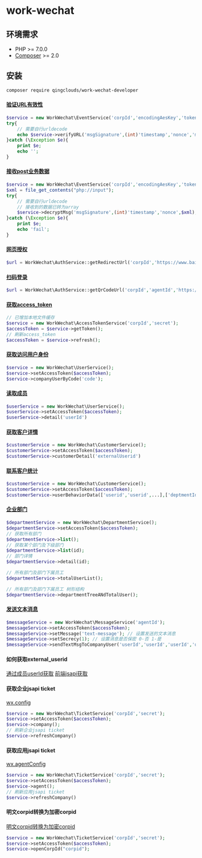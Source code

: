 # work-wechat
## 环境需求

- PHP >= 7.0.0
- [Composer](https://getcomposer.org/) >= 2.0

## 安装

```bash
composer require qingclouds/work-wechat-developer
```
#### [验证URL有效性](https://developer.work.weixin.qq.com/document/path/90238#%E9%AA%8C%E8%AF%81url%E6%9C%89%E6%95%88%E6%80%A7)
```php
$service = new WorkWechat\EventService('corpId','encodingAesKey','token');
try{
    // 需要自行urldecode
    echo $service->verifyURL('msgSignature',(int)'timestamp','nonce','msgEncrypt');
}catch (\Exception $e){
    print $e;
    echo '';
}
```

#### [接收post业务数据](https://developer.work.weixin.qq.com/document/path/91116#32-%E6%94%AF%E6%8C%81http-post%E8%AF%B7%E6%B1%82%E6%8E%A5%E6%94%B6%E4%B8%9A%E5%8A%A1%E6%95%B0%E6%8D%AE)
```php
$service = new WorkWechat\EventService('corpId','encodingAesKey','token');
$xml = file_get_contents("php://input");
try{
    // 需要自行urldecode
    // 接收到的数据已转为array
    $service->decryptMsg('msgSignature',(int)'timestamp','nonce',$xml);
}catch (\Exception $e){
    print $e;
    echo 'fail';
}
```

#### [网页授权](https://developer.work.weixin.qq.com/document/path/91022)
```php
$url = WorkWechat\AuthService::getRedirectUrl('corpId','https://www.baidu.com')
```

#### [扫码登录](https://developer.work.weixin.qq.com/document/path/91019)
```php
$url = WorkWechat\AuthService::getQrCodeUrl('corpId','agentId','https://www.baidu.com','')
```

#### [获取access_token](https://developer.work.weixin.qq.com/document/path/91039)
```php
// 已增加本地文件缓存
$service = new WorkWechat\AccessTokenService('corpId','secret');
$accessToken = $service->getToken();
// 刷新access_token
$accessToken = $service->refresh();

```

#### [获取访问用户身份](https://developer.work.weixin.qq.com/document/path/91023)
```php
$service = new WorkWechat\UserService();
$service->setAccessToken($accessToken);
$service->companyUserByCode('code');
```
#### [读取成员](https://developer.work.weixin.qq.com/document/path/90196)
```php
$userService = new WorkWechat\UserService();
$userService->setAccessToken($accessToken);
$userService->detail('userId')
```

#### [获取客户详情](https://developer.work.weixin.qq.com/document/path/92114)
```php
$customerService = new WorkWechat\CustomerService();
$customerService->setAccessToken($accessToken);
$customerService->customerDetail('externalUserid')
```

#### [联系客户统计](https://developer.work.weixin.qq.com/document/path/92132)
```php
$customerService = new WorkWechat\CustomerService();
$customerService->setAccessToken($accessToken);
$customerService->userBehaviorData(['userid','userid',...],['deptmentId',...],1618780712,1649903913)
```

#### [企业部门]()
```php
$departmentService = new WorkWechat\DepartmentService();
$departmentService->setAccessToken($accessToken);
// 获取所有部门
$departmentService->list();
// 获取某个部门及下级部门
$departmentService->list(id);
// 部门详情
$departmentService->detail(id);

// 所有部门及部门下属员工
$departmentService->totalUserList();

// 所有部门及部门下属员工 树形结构
$departmentService->departmentTreeANdTotalUser();
```

#### [发送文本消息](https://developer.work.weixin.qq.com/document/path/90236#%E6%96%87%E6%9C%AC%E6%B6%88%E6%81%AF)
```php
$messageService = new WorkWechat\MessageService('agentId');
$messageService->setAccessToken($accessToken);
$messageService->setMessage('text-message'); // 设置发送的文本消息
$messageService->setSecrecy(1); // 设置消息是否保密 0-否 1-是
$messageService->sendTextMsgToCompanyUser('userId','userId','userId','userId','userId','userId','userId'); // 向多个/一个userId发送此消息
```

#### 如何获取external_userid
[通过成员userId获取](https://developer.work.weixin.qq.com/document/path/92113)
[前端jsapi获取](https://developer.work.weixin.qq.com/document/path/91799)

#### 获取企业jsapi ticket
[wx.config](https://developer.work.weixin.qq.com/document/path/94313)
```php
$service = new WorkWechat\TicketService('corpId','secret');
$service->setAccessToken($accessToken);
$service->company();
// 刷新企业jsapi ticket
$service->refreshCompany()
```

#### 获取应用jsapi ticket
[wx.agentConfig](https://developer.work.weixin.qq.com/document/path/94313)
```php
$service = new WorkWechat\TicketService('corpId','secret');
$service->setAccessToken($accessToken);
$service->agent();
// 刷新应用jsapi ticket
$service->refreshCompany()
```

#### 明文corpid转换为加密corpid
[明文corpid转换为加密corpid](https://developer.work.weixin.qq.com/document/path/95604)
```php
$service = new WorkWechat\TicketService('corpId','secret');
$service->setAccessToken($accessToken);
$service->openCorpId("corpid");
```
